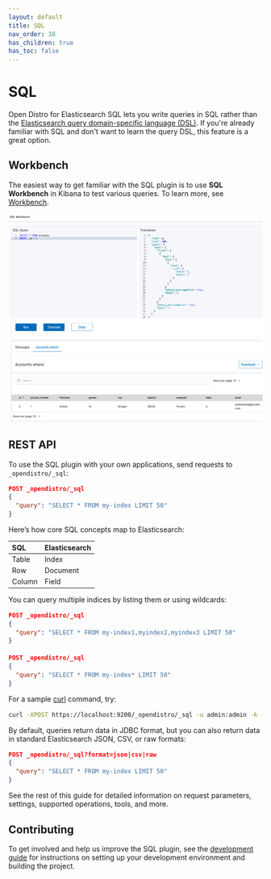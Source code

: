 ```yaml
---
layout: default
title: SQL
nav_order: 38
has_children: true
has_toc: false
---
```


# SQL

Open Distro for Elasticsearch SQL lets you write queries in SQL rather than the [Elasticsearch query domain-specific language (DSL)](../elasticsearch/full-text). If you're already familiar with SQL and don't want to learn the query DSL, this feature is a great option.


## Workbench

The easiest way to get familiar with the SQL plugin is to use **SQL Workbench** in Kibana to test various queries. To learn more, see [Workbench](workbench/).

![Kibana SQL UI plugin](../images/sql.png)


## REST API

To use the SQL plugin with your own applications, send requests to `_opendistro/_sql`:

```json
POST _opendistro/_sql
{
  "query": "SELECT * FROM my-index LIMIT 50"
}
```

Here’s how core SQL concepts map to Elasticsearch:

SQL | Elasticsearch
:--- | :---
Table | Index
Row | Document
Column | Field

You can query multiple indices by listing them or using wildcards:

```json
POST _opendistro/_sql
{
  "query": "SELECT * FROM my-index1,myindex2,myindex3 LIMIT 50"
}

POST _opendistro/_sql
{
  "query": "SELECT * FROM my-index* LIMIT 50"
}
```

For a sample [curl](https://curl.haxx.se/) command, try:

```bash
curl -XPOST https://localhost:9200/_opendistro/_sql -u admin:admin -k -H 'Content-Type: application/json' -d '{"query": "SELECT * FROM kibana_sample_data_flights LIMIT 10"}'
```

By default, queries return data in JDBC format, but you can also return data in standard Elasticsearch JSON, CSV, or raw formats:

```json
POST _opendistro/_sql?format=json|csv|raw
{
  "query": "SELECT * FROM my-index LIMIT 50"
}
```

See the rest of this guide for detailed information on request parameters, settings, supported operations, tools, and more.


## Contributing

To get involved and help us improve the SQL plugin, see the [development guide](https://github.com/opendistro-for-elasticsearch/sql/blob/master/docs/developing.rst) for instructions on setting up your development environment and building the project.
